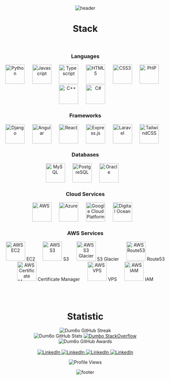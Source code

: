<!-- HEADER -->
<div align="center" width="100">
  <img src="https://capsule-render.vercel.app/api?color=cc33ff&height=250&section=header&text=Daniel%20Esptia%20(DanielZEspitia)&fontSize=30&type=waving&fontColor=fefefe&&animation=fadeIn"
  alt="header"/>
</div>

<!-- STACK -->
<div align="center" width="100">
  <h1>Stack</h1>
  
  <!-- Languages -->
  </br>
  <h3>Languages</h3>
  <img src="https://cdn.jsdelivr.net/gh/devicons/devicon@latest/icons/python/python-original-wordmark.svg" width="60px" alt="Python">
  &nbsp;&nbsp;&nbsp;&nbsp;
  <img src="https://cdn.jsdelivr.net/gh/devicons/devicon@latest/icons/javascript/javascript-original.svg" width="60px" alt="Javascript">
  &nbsp;&nbsp;&nbsp;&nbsp;
  <img src="https://cdn.jsdelivr.net/gh/devicons/devicon@latest/icons/typescript/typescript-original.svg" width="60px" alt="Typescript">
  &nbsp;&nbsp;&nbsp;&nbsp;
  <img src="https://cdn.jsdelivr.net/gh/devicons/devicon@latest/icons/html5/html5-original-wordmark.svg" width="60px" alt="HTML5">
  &nbsp;&nbsp;&nbsp;&nbsp;
  <img src="https://cdn.jsdelivr.net/gh/devicons/devicon@latest/icons/css3/css3-original-wordmark.svg" width="60px" alt="CSS3">
  &nbsp;&nbsp;&nbsp;&nbsp;
  <img src="https://cdn.jsdelivr.net/gh/devicons/devicon@latest/icons/php/php-original.svg" width="60px" alt="PHP">
  &nbsp;&nbsp;&nbsp;&nbsp;
  <img src="https://cdn.jsdelivr.net/gh/devicons/devicon@latest/icons/cplusplus/cplusplus-original.svg" width="60px" alt="C++">
  &nbsp;&nbsp;&nbsp;&nbsp;
  <img src="https://cdn.jsdelivr.net/gh/devicons/devicon@latest/icons/csharp/csharp-original.svg" width="60px" alt="C#">
  &nbsp;&nbsp;&nbsp;&nbsp;

  <!-- Frameworks -->
  </br>
  <h3>Frameworks</h3>
  <img src="https://cdn.jsdelivr.net/gh/devicons/devicon@latest/icons/django/django-plain.svg" width="60px" alt="Django">
  &nbsp;&nbsp;&nbsp;&nbsp;
  <img src="https://cdn.jsdelivr.net/gh/devicons/devicon@latest/icons/angularjs/angularjs-original.svg" width="60px" alt="Angular">
  &nbsp;&nbsp;&nbsp;&nbsp;
  <img src="https://cdn.jsdelivr.net/gh/devicons/devicon@latest/icons/react/react-original-wordmark.svg" width="60px" alt="React">
  &nbsp;&nbsp;&nbsp;&nbsp;
  <img src="https://icons8.com/icon/2ZOaTclOqD4q/express-js" width="60px" alt="Express.js">
  &nbsp;&nbsp;&nbsp;&nbsp;
  <img src="https://cdn.jsdelivr.net/gh/devicons/devicon@latest/icons/laravel/laravel-original-wordmark.svg" width="60px" alt="Laravel">
  &nbsp;&nbsp;&nbsp;&nbsp;
  <img src="https://cdn.jsdelivr.net/gh/devicons/devicon@latest/icons/tailwindcss/tailwindcss-plain.svg" width="60px" alt="TailwindCSS">
  &nbsp;&nbsp;&nbsp;&nbsp;

  <!-- Databases -->
  </br>
  <h3>Databases</h3>
  <img src="https://cdn.jsdelivr.net/gh/devicons/devicon@latest/icons/mysql/mysql-original-wordmark.svg" width="60px" alt="MySQL">
  &nbsp;&nbsp;&nbsp;&nbsp;
  <img src="https://cdn.jsdelivr.net/gh/devicons/devicon@latest/icons/postgresql/postgresql-original-wordmark.svg" width="60px" alt="PostgreSQL">
  &nbsp;&nbsp;&nbsp;&nbsp;
  <img src="https://cdn.jsdelivr.net/gh/devicons/devicon@latest/icons/oracle/oracle-original.svg" width="60px" alt="Oracle">
  &nbsp;&nbsp;&nbsp;&nbsp;

  <!-- Cloud Services -->
  </br>
  <h3>Cloud Services</h3>
  <img src="https://cdn.jsdelivr.net/gh/devicons/devicon@latest/icons/amazonwebservices/amazonwebservices-original-wordmark.svg" width="60px" alt="AWS">
  &nbsp;&nbsp;&nbsp;&nbsp;
  <img src="https://cdn.jsdelivr.net/gh/devicons/devicon@latest/icons/azure/azure-original-wordmark.svg" width="60px" alt="Azure">
  &nbsp;&nbsp;&nbsp;&nbsp;
  <img src="https://cdn.jsdelivr.net/gh/devicons/devicon@latest/icons/googlecloud/googlecloud-original-wordmark.svg" width="60px" alt="Google Cloud Platform">
  &nbsp;&nbsp;&nbsp;&nbsp;
  <img src="https://cdn.jsdelivr.net/gh/devicons/devicon@latest/icons/digitalocean/digitalocean-original-wordmark.svg" width="60px" alt="Digital Ocean">
  &nbsp;&nbsp;&nbsp;&nbsp;

  <!-- AWS Services -->
  </br>
  <h3>AWS Services</h3>
  <img src="https://cdn.jsdelivr.net/gh/devicons/devicon@latest/icons/amazonwebservices/amazonwebservices-original.svg" width="60px" alt="AWS EC2"> EC2
  &nbsp;&nbsp;&nbsp;&nbsp;
  <img src="https://cdn.jsdelivr.net/gh/devicons/devicon@latest/icons/amazonwebservices/amazonwebservices-original.svg" width="60px" alt="AWS S3"> S3
  &nbsp;&nbsp;&nbsp;&nbsp;
  <img src="https://cdn.jsdelivr.net/gh/devicons/devicon@latest/icons/amazonwebservices/amazonwebservices-original.svg" width="60px" alt="AWS S3 Glacier"> S3 Glacier
  &nbsp;&nbsp;&nbsp;&nbsp;
  <img src="https://cdn.jsdelivr.net/gh/devicons/devicon@latest/icons/amazonwebservices/amazonwebservices-original.svg" width="60px" alt="AWS Route53"> Route53
  &nbsp;&nbsp;&nbsp;&nbsp;
  <img src="https://cdn.jsdelivr.net/gh/devicons/devicon@latest/icons/amazonwebservices/amazonwebservices-original.svg" width="60px" alt="AWS Certificate Manager"> Certificate Manager
  &nbsp;&nbsp;&nbsp;&nbsp;
  <img src="https://cdn.jsdelivr.net/gh/devicons/devicon@latest/icons/amazonwebservices/amazonwebservices-original.svg" width="60px" alt="AWS VPS"> VPS
  &nbsp;&nbsp;&nbsp;&nbsp;
  <img src="https://cdn.jsdelivr.net/gh/devicons/devicon@latest/icons/amazonwebservices/amazonwebservices-original.svg" width="60px" alt="AWS IAM"> IAM
  &nbsp;&nbsp;&nbsp;&nbsp;
</div>

</br>
</br>
</br>

<!-- STATS -->
<div align="center" width="100">
  <h1>Statistic</h1>
    <img
      src="https://github-readme-streak-stats.herokuapp.com?user=Dum6o&theme=tokyonight&hide_border=true&date_format=%5BY%20%5DM%20j&background=FFFFFF&currStreakNum=71A5FD&currStreakLabel=71A5FD&dates=61D9E1"
      alt="Dum6o GitHub Streak">
  </br>
  <img
    src="https://github-readme-stats.vercel.app/api?username=Dum6o&include_all_commits=true&count_private=true&show_icons=true&line_height=20&title_color=71A5FD&icon_color=71A5FD&text_color=71A5FD&bg_color=ffffff&hide=stars"
    alt="Dum6o GitHub Stats">
  
  <a href="https://stackoverflow.com/users/5272951/dumbo">
      <img
        src="https://stackoverflow-card.vercel.app/?userID=5272951&theme=stackoverflow-light"
        alt="Dumbo StackOverflow">
  </a>
  </br>
  <img
    src="https://github-profile-trophy.vercel.app/?username=Dum6o&margin-w=15&margin-h=15&no-bg=true&no-frame=true"
    alt="Dum6o GitHub Awards">
</div>

<div align="center">
  </br>
  <a href="https://www.linkedin.com/in/edvardasjusius/">
    <img
      src="https://img.shields.io/badge/LinkedIn--_.svg?style=social&logo=linkedin"
      alt="LinkedIn">
  </a>
  <a href="https://www.instagram.com/e2.edas/">
    <img
      src="https://img.shields.io/badge/Instagram--_.svg?style=social&logo=instagram"
      alt="LinkedIn">
  </a>
  <a href="https://stackoverflow.com/users/5272951/dumbo">
    <img
      src="https://img.shields.io/badge/StackOverflow--_.svg?style=social&logo=stackoverflow"
      alt="LinkedIn">
  </a>
  <a href="https://stackoverflow.com/users/5272951/dumbo">
    <img
      src="https://img.shields.io/badge/GitHub--_.svg?style=social&logo=github"
      alt="LinkedIn">
  </a>

  </br>

<img
    src="https://hits.seeyoufarm.com/api/count/incr/badge.svg?url=https://github.com/Dum6o/&title=Profile%20Views"
    alt="Profile Views">

</div>

<!-- FOOTER -->
<div align="center" width="100">
  <img src="https://capsule-render.vercel.app/api?color=cc33ff&height=100&section=footer&fontSize=30&type=waving&fontColor=fefefe"
  alt="footer" />
</div>

